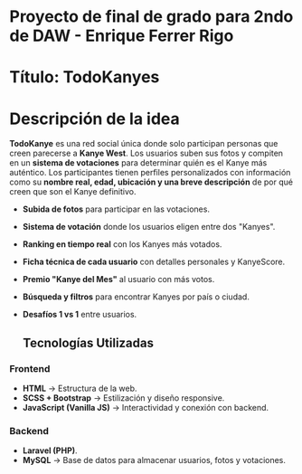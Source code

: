 # Proyecto de final de grado para 2ndo de DAW - Enrique Ferrer Rigo

# Título: TodoKanyes

# Descripción de la idea
**TodoKanye** es una red social única donde solo participan personas que creen parecerse a **Kanye West**. Los usuarios suben sus fotos y compiten en un **sistema de votaciones** para determinar quién es el Kanye más auténtico. 
Los participantes tienen perfiles personalizados con información como su **nombre real, edad, ubicación y una breve descripción** de por qué creen que son el Kanye definitivo.
- **Subida de fotos** para participar en las votaciones.
- **Sistema de votación** donde los usuarios eligen entre dos "Kanyes".
- **Ranking en tiempo real** con los Kanyes más votados.
- **Ficha técnica de cada usuario** con detalles personales y KanyeScore.
- **Premio "Kanye del Mes"** al usuario con más votos.
- **Búsqueda y filtros** para encontrar Kanyes por país o ciudad.
- **Desafíos 1 vs 1** entre usuarios.

  ## Tecnologías Utilizadas
### **Frontend**
- **HTML** → Estructura de la web.
- **SCSS + Bootstrap** → Estilización y diseño responsive.
- **JavaScript (Vanilla JS)** → Interactividad y conexión con backend.

### **Backend**
- **Laravel (PHP)**.
- **MySQL** → Base de datos para almacenar usuarios, fotos y votaciones.
